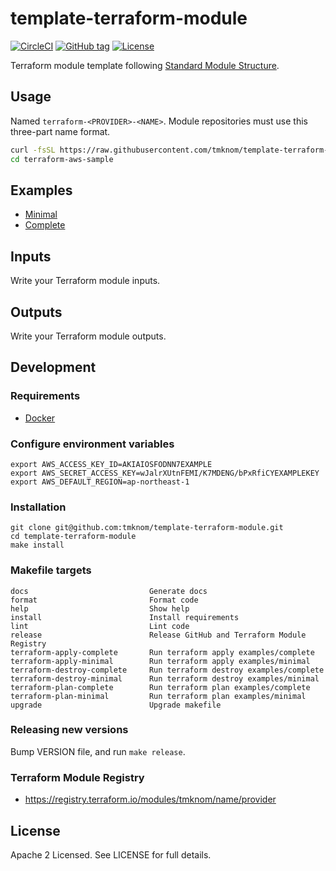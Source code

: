 # template-terraform-module

[![CircleCI](https://circleci.com/gh/tmknom/template-terraform-module.svg?style=svg)](https://circleci.com/gh/tmknom/template-terraform-module)
[![GitHub tag](https://img.shields.io/github/tag/tmknom/template-terraform-module.svg)](https://registry.terraform.io/modules/tmknom/name/provider)
[![License](https://img.shields.io/github/license/tmknom/template-dockerfile.svg)](https://opensource.org/licenses/Apache-2.0)

Terraform module template following [Standard Module Structure](https://www.terraform.io/docs/modules/create.html#standard-module-structure).

## Usage

Named `terraform-<PROVIDER>-<NAME>`. Module repositories must use this three-part name format.

```sh
curl -fsSL https://raw.githubusercontent.com/tmknom/template-terraform-module/master/install | sh -s terraform-aws-sample
cd terraform-aws-sample
```

## Examples

- [Minimal](https://github.com/tmknom/template-terraform-module/tree/master/examples/minimal)
- [Complete](https://github.com/tmknom/template-terraform-module/tree/master/examples/complete)

## Inputs

Write your Terraform module inputs.

## Outputs

Write your Terraform module outputs.

## Development

### Requirements

- [Docker](https://www.docker.com/)

### Configure environment variables

```shell
export AWS_ACCESS_KEY_ID=AKIAIOSFODNN7EXAMPLE
export AWS_SECRET_ACCESS_KEY=wJalrXUtnFEMI/K7MDENG/bPxRfiCYEXAMPLEKEY
export AWS_DEFAULT_REGION=ap-northeast-1
```

### Installation

```shell
git clone git@github.com:tmknom/template-terraform-module.git
cd template-terraform-module
make install
```

### Makefile targets

```text
docs                           Generate docs
format                         Format code
help                           Show help
install                        Install requirements
lint                           Lint code
release                        Release GitHub and Terraform Module Registry
terraform-apply-complete       Run terraform apply examples/complete
terraform-apply-minimal        Run terraform apply examples/minimal
terraform-destroy-complete     Run terraform destroy examples/complete
terraform-destroy-minimal      Run terraform destroy examples/minimal
terraform-plan-complete        Run terraform plan examples/complete
terraform-plan-minimal         Run terraform plan examples/minimal
upgrade                        Upgrade makefile
```

### Releasing new versions

Bump VERSION file, and run `make release`.

### Terraform Module Registry

- <https://registry.terraform.io/modules/tmknom/name/provider>

## License

Apache 2 Licensed. See LICENSE for full details.
